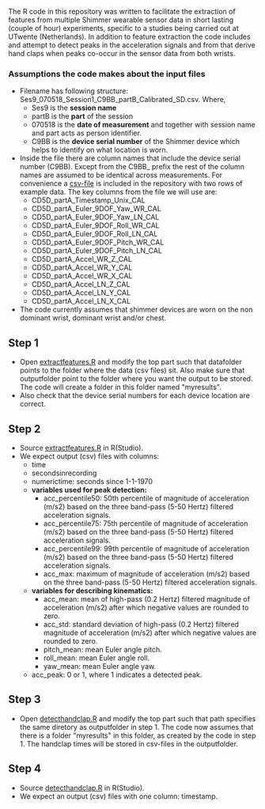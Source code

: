 The R code in this repository was written to facilitate the extraction of features from multiple Shimmer wearable sensor data in short lasting (couple of hour) experiments, specific to a studies being carried out at UTwente (Netherlands). In addition to feature extraction the code includes and attempt to detect peaks in the acceleration signals and from that derive hand claps when peaks co-occur in the sensor data from both wrists.

### Assumptions the code makes about the input files

- Filename has following structure: Ses9_070518_Session1_C9BB_partB_Calibrated_SD.csv. Where,
  - Ses9 is the **session name**
  - partB is the **part** of the session
  - 070518 is the **date of measurement** and together with session name and part acts as person identifier.
  - C9BB is the **device serial number** of the Shimmer device which helps to identify on what location is worn.
- Inside the file there are column names that include the device serial number (C9BB).
  Except from the C9BB_ prefix the rest of the column names are assumed to be identical across measurements. For convenience a [csv-file](example_firstrows_shimmerfile.csv) is included in the repository with two rows of example data.
  The key columns from the file we will use are:
  - CD5D_partA_Timestamp_Unix_CAL
  - CD5D_partA_Euler_9DOF_Yaw_WR_CAL
  - CD5D_partA_Euler_9DOF_Yaw_LN_CAL
  - CD5D_partA_Euler_9DOF_Roll_WR_CAL
  - CD5D_partA_Euler_9DOF_Roll_LN_CAL
  - CD5D_partA_Euler_9DOF_Pitch_WR_CAL
  - CD5D_partA_Euler_9DOF_Pitch_LN_CAL
  - CD5D_partA_Accel_WR_Z_CAL
  - CD5D_partA_Accel_WR_Y_CAL
  - CD5D_partA_Accel_WR_X_CAL
  - CD5D_partA_Accel_LN_Z_CAL
  - CD5D_partA_Accel_LN_Y_CAL
  - CD5D_partA_Accel_LN_X_CAL
- The code currently assumes that shimmer devices are worn on the non dominant wrist, dominant wrist and/or chest.

## Step 1

- Open [extractfeatures.R](extractfeatures.R) and modify the top part such that
datafolder points to the folder where the data (csv files) sit. Also make sure that outputfolder point to the folder where you want the output to be stored. The code will create a folder in this folder named "myresults".
- Also check that the device serial numbers for each device location are correct.

## Step 2

- Source [extractfeatures.R](extractfeatures.R) in R(Studio).
- We expect output (csv) files with columns:
  - time
  -	secondsinrecording
  -	numerictime: seconds since 1-1-1970
  - **variables used for peak detection:**
    -	acc_percentile50: 50th percentile of magnitude of acceleration (m/s2) based on the three band-pass (5-50 Hertz) filtered acceleration signals.
    -	acc_percentile75: 75th percentile of magnitude of acceleration (m/s2) based on the three band-pass (5-50 Hertz) filtered acceleration signals.
    -	acc_percentile99: 99th percentile of magnitude of acceleration (m/s2) based on the three band-pass (5-50 Hertz) filtered acceleration signals.
    -	acc_max: maximum of magnitude of acceleration (m/s2) based on the three band-pass (5-50 Hertz) filtered acceleration signals.
  - **variables for describing kinematics:**
    -	acc_mean: mean of high-pass (0.2 Hertz) filtered magnitude of acceleration (m/s2) after which negative values are rounded to zero.
    -	acc_std: standard deviation of high-pass (0.2 Hertz) filtered magnitude of acceleration (m/s2) after which negative values are rounded to zero.
    -	pitch_mean: mean Euler angle pitch.
    -	roll_mean: mean Euler angle roll.
    -	yaw_mean: mean Euler angle yaw.
  -	acc_peak: 0 or 1, where 1 indicates a detected peak.

## Step 3

- Open [detecthandclap.R](detecthandclap.R) and modify the top part such that path specifies the same diretory as outputfolder in step 1. The code now assumes that there is a folder "myresults" in this folder, as created by the code in step 1. The handclap times will be stored in csv-files in the outputfolder.

## Step 4

- Source [detecthandclap.R](detecthandclap.R)  in R(Studio).
- We expect an output (csv) files with one column: timestamp.
